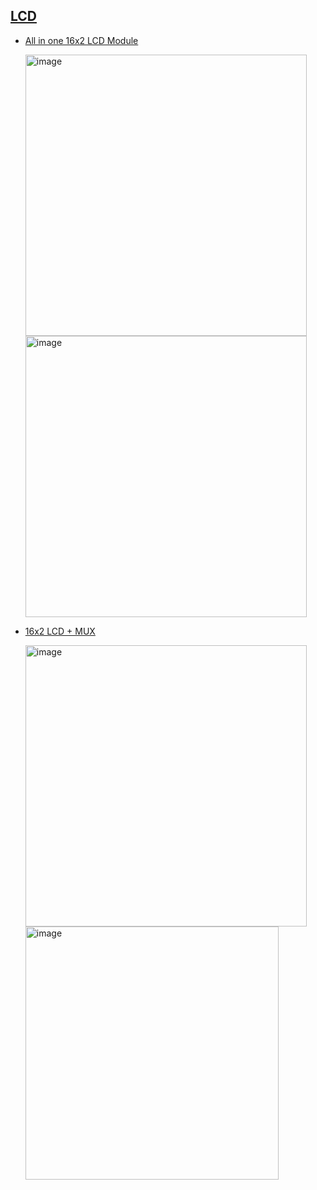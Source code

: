 ## [LCD](https://en.wikipedia.org/wiki/Liquid-crystal_display)


* [All in one 16x2 LCD Module](https://www.amazon.co.uk/FREENOVE-Display-Compatible-Arduino-Raspberry/dp/B0B76Z83Y4/ref=sr_1_2_sspa?crid=1PO6Q2ZEK48D4&dib=eyJ2IjoiMSJ9.kb3g5nyFFAirtLgWVt6KM83_xWOBdpIxgRoPzYad6-lA7pKv2kWFXWNijrLre8oJR6hnwFgqG5yXhHNoSey1K62NF8YzC7_O-aj6h7iFdCqxRoJDRcwMlQfr5g4-Gb2JERM5ZgNSgEn9jYUfqXzsw4ia9ua4_h9gb5Rj-rOhKr8EHxBjEdtj4xI-OjQe2bQI2MlgF_mz2ocBV_V1uMrgXEesg2h7bAplOYJHk-_twaXcyz06Ewy-Jv-LJkGpRXhIHY1HvMBm0yoguQpIB1uPKGqki5pTDHUdf8qDrVlZgJU.SVj_8TqCh47AxwRWYSNMNdBuD4dOxzP7bmC9YBzreE4&dib_tag=se&keywords=16x2%2Blcd&qid=1740178146&s=industrial&sprefix=16x2%2Blcd%2Cindustrial%2C66&sr=1-2-spons&sp_csd=d2lkZ2V0TmFtZT1zcF9hdGY&th=1)
 
  <img width="450" alt="image" src="https://github.com/user-attachments/assets/e863aed1-662e-4216-b781-75f4c4067b24" /><br>
  <img width="450" alt="image" src="https://github.com/user-attachments/assets/70983f5f-bd21-43e7-9de5-f1a7f394ee11" /><br>

* [16x2 LCD + MUX](https://www.amazon.co.uk/AITRIP-Interface-Adapter-Backlight-MEGA2560/dp/B08X1XM73D/ref=sr_1_1_sspa?crid=1QBNTZJ1SFP3M&dib=eyJ2IjoiMSJ9.mGioVag5sHKSctHYlj_l2smTeHeSwSBgSHw6Z5QwUTaEXuNd061Sn3ZX5Ht0jTImaJ7OzcR0JK3q7NYnEHrK87yZ_tzPeyJzwGCY-t_WfNQsp7MPjMtP92q6GqdIQu6eE0YbSVEcGp4I05YYyoY9bgPW9HbiUJ0RkDmL4JfhSxU3fIPqLZyyUqDN6X_p3z5ytB_9u3E0BeOROQ6SeLVMZs1XskDTnhFQZEWjfUEQzVDf3GaSBNZ_njDAMZIASVrnbkEcmKC3ze29i42RtRuTIUUW9xIIW_7Q3auROwvUDtY.jdWbR3xatszUyDahyYUMNrpLUKXJ9QiySBAMjpK2sfo&dib_tag=se&keywords=LCD%2B1602&qid=1740216892&s=computers&sprefix=lcd%2B1602%2Ccomputers%2C75&sr=1-1-spons&sp_csd=d2lkZ2V0TmFtZT1zcF9hdGY&th=1)
 
  <img width="450" alt="image" src="https://github.com/user-attachments/assets/783e8dd8-3ac1-4e28-8564-17c9f9e283e8" /><br>
  <img width="405" alt="image" src="https://github.com/user-attachments/assets/b65f095e-5247-4503-af09-519db3d040e5" /><br>
